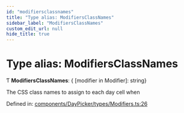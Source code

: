 ```yaml
---
id: "modifiersclassnames"
title: "Type alias: ModifiersClassNames"
sidebar_label: "ModifiersClassNames"
custom_edit_url: null
hide_title: true
---
```


# Type alias: ModifiersClassNames

Ƭ **ModifiersClassNames**: { [modifier in Modifier]: string}

The CSS class names to assign to each day cell when

Defined in: [components/DayPicker/types/Modifiers.ts:26](https://github.com/gpbl/react-day-picker/blob/a5117a0c/packages/react-day-picker/src/components/DayPicker/types/Modifiers.ts#L26)
